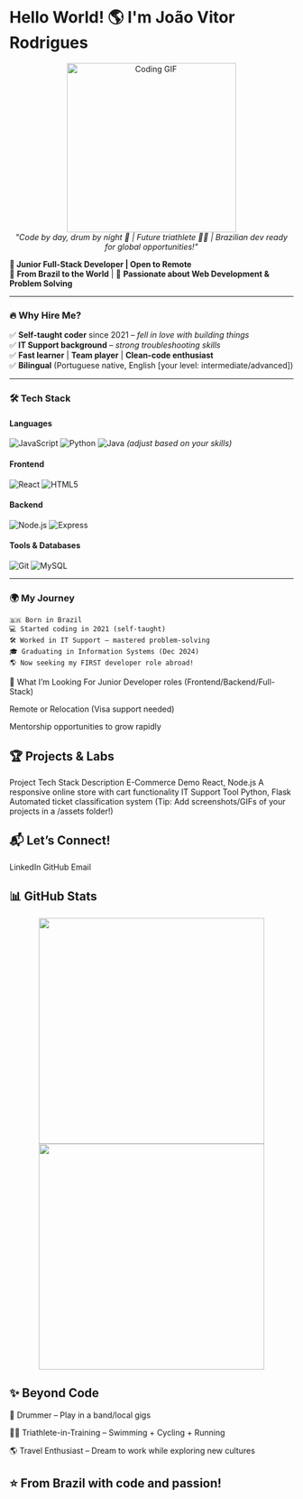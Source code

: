 # Hello World! 🌎 I'm João Vitor Rodrigues

<p align="center">
  <img src="https://media.giphy.com/media/L1R1tvI9svkIWwpVYr/giphy.gif" width="300" alt="Coding GIF">
  <br>
  <em>"Code by day, drum by night 🥁 | Future triathlete 🚴‍♂️ | Brazilian dev ready for global opportunities!"</em>
</p>

**🚀 Junior Full-Stack Developer | Open to Remote**  
📍 **From Brazil to the World** | 🌱 **Passionate about Web Development & Problem Solving**  

---

### 🔥 **Why Hire Me?**  
✅ **Self-taught coder** since 2021 – *fell in love with building things*  
✅ **IT Support background** – *strong troubleshooting skills*  
✅ **Fast learner** | **Team player** | **Clean-code enthusiast**  
✅ **Bilingual** (Portuguese native, English [your level: intermediate/advanced])  

---

### 🛠️ **Tech Stack**  

#### **Languages**  
![JavaScript](https://img.shields.io/badge/-JavaScript-F7DF1E?logo=javascript&logoColor=black)
![Python](https://img.shields.io/badge/-Python-3776AB?logo=python&logoColor=white)
![Java](https://img.shields.io/badge/-Java-007396?logo=java&logoColor=white) *(adjust based on your skills)*

#### **Frontend**  
![React](https://img.shields.io/badge/-React-61DAFB?logo=react&logoColor=black)
![HTML5](https://img.shields.io/badge/-HTML5-E34F26?logo=html5&logoColor=white)

#### **Backend**  
![Node.js](https://img.shields.io/badge/-Node.js-339933?logo=nodedotjs&logoColor=white)
![Express](https://img.shields.io/badge/-Express-000000?logo=express&logoColor=white)

#### **Tools & Databases**  
![Git](https://img.shields.io/badge/-Git-F05032?logo=git&logoColor=white)
![MySQL](https://img.shields.io/badge/-MySQL-4479A1?logo=mysql&logoColor=white)

---

### 🌍 **My Journey**  
```text
🇧🇷 Born in Brazil  
💻 Started coding in 2021 (self-taught)  
🛠️ Worked in IT Support – mastered problem-solving  
🎓 Graduating in Information Systems (Dec 2024)  
🌎 Now seeking my FIRST developer role abroad!
```
📌 What I’m Looking For
Junior Developer roles (Frontend/Backend/Full-Stack)

Remote or Relocation (Visa support needed)

Mentorship opportunities to grow rapidly

## 🏆 **Projects & Labs**
Project	Tech Stack	Description
E-Commerce Demo	React, Node.js	A responsive online store with cart functionality
IT Support Tool	Python, Flask	Automated ticket classification system
(Tip: Add screenshots/GIFs of your projects in a /assets folder!)

## 📬 **Let’s Connect!**
LinkedIn
GitHub
Email

## 📊 **GitHub Stats**
<p align="center"> <img src="https://github-readme-stats.vercel.app/api?username=Jones0611&show_icons=true&theme=radical&hide_border=true" width="400"> <img src="https://github-readme-streak-stats.herokuapp.com?user=Jones0611&theme=dark&hide_border=true" width="400"> </p>

## **✨ Beyond Code**
🥁 Drummer – Play in a band/local gigs

🏊‍♂️ Triathlete-in-Training – Swimming + Cycling + Running

🌎 Travel Enthusiast – Dream to work while exploring new cultures

## ⭐ From Brazil with code and passion!
